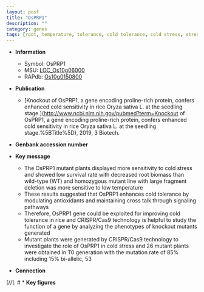 ```yaml
---
layout: post
title: "OsPRP1"
description: ""
category: genes
tags: [root, temperature, tolerance, cold tolerance, cold stress, stress, biomass]
---
```


* **Information**  
    + Symbol: OsPRP1  
    + MSU: [LOC_Os10g06000](http://rice.plantbiology.msu.edu/cgi-bin/ORF_infopage.cgi?orf=LOC_Os10g06000)  
    + RAPdb: [Os10g0150800](http://rapdb.dna.affrc.go.jp/viewer/gbrowse_details/irgsp1?name=Os10g0150800)  

* **Publication**  
    + [Knockout of OsPRP1, a gene encoding proline-rich protein, confers enhanced cold sensitivity in rice Oryza sativa L. at the seedling stage.](http://www.ncbi.nlm.nih.gov/pubmed?term=Knockout of OsPRP1, a gene encoding proline-rich protein, confers enhanced cold sensitivity in rice Oryza sativa L. at the seedling stage.%5BTitle%5D), 2019, 3 Biotech.

* **Genbank accession number**  

* **Key message**  
    + The OsPRP1 mutant plants displayed more sensitivity to cold stress and showed low survival rate with decreased root biomass than wild-type (WT) and homozygous mutant line with large fragment deletion was more sensitive to low temperature
    + These results suggested that OsPRP1 enhances cold tolerance by modulating antioxidants and maintaining cross talk through signaling pathways
    + Therefore, OsPRP1 gene could be exploited for improving cold tolerance in rice and CRISPR/Cas9 technology is helpful to study the function of a gene by analyzing the phenotypes of knockout mutants generated
    + Mutant plants were generated by CRISPR/Cas9 technology to investigate the role of OsPRP1 in cold stress and 26 mutant plants were obtained in T0 generation with the mutation rate of 85% including 15% bi-allelic, 53

* **Connection**  

[//]: # * **Key figures**  


